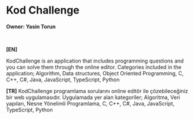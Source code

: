 # Kod Challenge

__Owner: Yasin Torun__

<br>

__[EN]__

KodChallenge is an application that includes programming questions and you can solve them through the online editor.
Categories included in the application; Algorithm, Data structures, Object Oriented Programming, C, C++, C#, Java, JavaScript, TypeScript, Python


__[TR]__
KodChallenge programlama sorularını online editör ile çözebileceğiniz bir web uygulamasıdır.
Uygulamada yer alan kategoriler; Algoritma, Veri yapıları, Nesne Yönelimli Programlama, C, C++, C#, Java, JavaScript, TypeScript, Python
